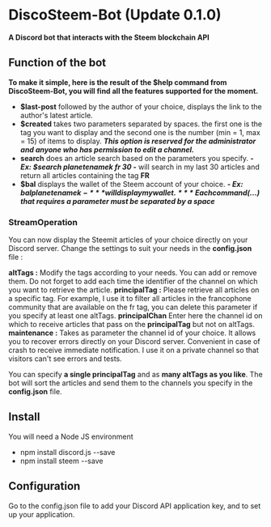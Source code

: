 # DiscoSteem-Bot (Update 0.1.0)

**A Discord bot that interacts with the Steem blockchain API**

## Function of the bot

**To make it simple, here is the result of the **$help** command from DiscoSteem-Bot, you will find all the features supported for the moment.**

- **$last-post** followed by the author of your choice, displays the link to the author's latest article.
- **$created** takes two parameters separated by spaces. the first one is the tag you want to display 
and the second one is the number (min = 1, max = 15) of items to display. 
***This option is reserved for the administrator and anyone who has permission to edit a channel.***
- **search** does an article search based on the parameters you specify. ***- Ex: $search planetenamek fr 30 -*** will search in my last 30 articles and return all articles containing the tag **FR**
- **$bal** displays the wallet of the Steem account of your choice. ***- Ex: $bal planetenamek -*** will display my wallet.
***Each command ($...) that requires a parameter must be separated by a space***

### StreamOperation

You can now display the Steemit articles of your choice directly on your Discord server. Change the settings to suit your needs in the **config.json** file :

**altTags :** Modify the tags according to your needs. You can add or remove them. Do not forget to add each time the identifier of the channel on which you want to retrieve the article.
**principalTag :** Please retrieve all articles on a specific tag. For example, I use it to filter all articles in the francophone community that are available on the fr tag, you can delete this parameter if you specify at least one altTags.
**principalChan** Enter here the channel id on which to receive articles that pass on the **principalTag** but not on altTags.
**maintenance :** Takes as parameter the channel id of your choice. It allows you to recover errors directly on your Discord server. Convenient in case of crash to receive immediate notification. I use it on a private channel so that visitors can't see errors and tests.

You can specify **a single principalTag** and as **many altTags as you like**. The bot will sort the articles and send them to the channels you specify in the **config.json** file.

## Install 
You will need a Node JS environment 

- npm install discord.js --save 
- npm install steem --save 

## Configuration

Go to the config.json file to add your Discord API application key, and to set up your application.


